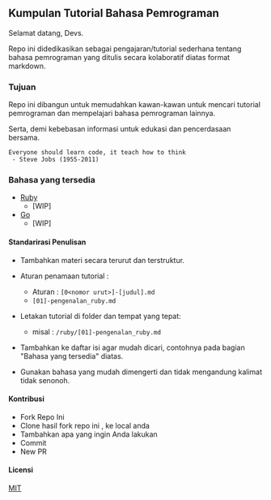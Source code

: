 ## Kumpulan Tutorial Bahasa Pemrograman

Selamat datang, Devs.

Repo ini didedikasikan sebagai pengajaran/tutorial sederhana tentang bahasa pemrograman yang ditulis secara kolaboratif diatas format markdown.

### Tujuan 
Repo ini dibangun untuk memudahkan kawan-kawan untuk mencari tutorial pemrograman dan mempelajari bahasa pemrograman lainnya.

Serta, demi kebebasan informasi untuk edukasi dan pencerdasaan bersama.
```
Everyone should learn code, it teach how to think
 - Steve Jobs (1955-2011)
```

### Bahasa yang tersedia

- [Ruby](./ruby)
	- [WIP]
- [Go](./go)
	- [WIP] 

#### Standarirasi Penulisan

- Tambahkan materi secara terurut dan terstruktur.

-  Aturan penamaan tutorial : 
	- Aturan : `[0<nomor urut>]-[judul].md`
	- `[01]-pengenalan_ruby.md`

- Letakan tutorial di folder dan tempat yang tepat:
	- misal : `/ruby/[01]-pengenalan_ruby.md`

- Tambahkan ke daftar isi agar mudah dicari, contohnya pada bagian "Bahasa yang tersedia" diatas.

- Gunakan bahasa yang mudah dimengerti dan tidak mengandung kalimat tidak senonoh.


#### Kontribusi

- Fork Repo Ini
- Clone hasil fork repo ini , ke local anda
- Tambahkan apa yang ingin Anda lakukan
- Commit
- New PR

#### Licensi

[MIT](./LICENSE)
